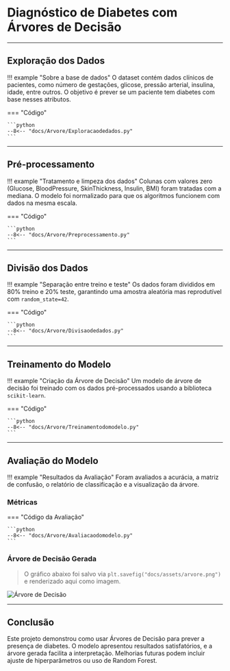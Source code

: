 # Diagnóstico de Diabetes com Árvores de Decisão

---

## Exploração dos Dados

!!! example "Sobre a base de dados"
    O dataset contém dados clínicos de pacientes, como número de gestações, glicose, pressão arterial, insulina, idade, entre outros. O objetivo é prever se um paciente tem diabetes com base nesses atributos.

=== "Código"

    ```python
    --8<-- "docs/Arvore/Exploracaodedados.py"
    ```

---

## Pré-processamento

!!! example "Tratamento e limpeza dos dados"
    Colunas com valores zero (Glucose, BloodPressure, SkinThickness, Insulin, BMI) foram tratadas com a mediana. O modelo foi normalizado para que os algoritmos funcionem com dados na mesma escala.

=== "Código"

    ```python
    --8<-- "docs/Arvore/Preprocessamento.py"
    ```

---

## Divisão dos Dados

!!! example "Separação entre treino e teste"
    Os dados foram divididos em 80% treino e 20% teste, garantindo uma amostra aleatória mas reprodutível com `random_state=42`.

=== "Código"

    ```python
    --8<-- "docs/Arvore/Divisaodedados.py"
    ```

---

## Treinamento do Modelo

!!! example "Criação da Árvore de Decisão"
    Um modelo de árvore de decisão foi treinado com os dados pré-processados usando a biblioteca `scikit-learn`.

=== "Código"

    ```python
    --8<-- "docs/Arvore/Treinamentodomodelo.py"
    ```

---

## Avaliação do Modelo

!!! example "Resultados da Avaliação"
    Foram avaliados a acurácia, a matriz de confusão, o relatório de classificação e a visualização da árvore.

### Métricas

=== "Código da Avaliação"

    ```python
    --8<-- "docs/Arvore/Avaliacaodomodelo.py"
    ```

### Árvore de Decisão Gerada

> O gráfico abaixo foi salvo via `plt.savefig("docs/assets/arvore.png")` e renderizado aqui como imagem.

![Árvore de Decisão](../assets/arvore.png)

---

## Conclusão

Este projeto demonstrou como usar Árvores de Decisão para prever a presença de diabetes. O modelo apresentou resultados satisfatórios, e a árvore gerada facilita a interpretação. Melhorias futuras podem incluir ajuste de hiperparâmetros ou uso de Random Forest.
